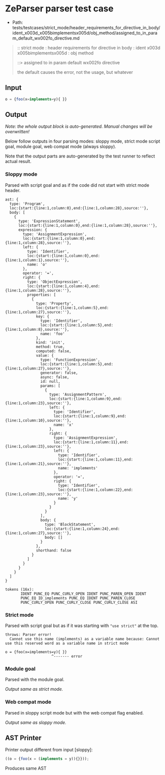 # ZeParser parser test case

- Path: tests/testcases/strict_mode/header_requirements_for_directive_in_body/ident_x003d_x005bimplementsx005d/obj_method/assigned_to_in_param_default_wx002fo_directive.md

> :: strict mode : header requirements for directive in body : ident x003d x005bimplementsx005d : obj method
>
> ::> assigned to in param default wx002fo directive
>
> the default causes the error, not the usage, but whatever

## Input

`````js
o = {foo(x=implements=y){ }}
`````

## Output

_Note: the whole output block is auto-generated. Manual changes will be overwritten!_

Below follow outputs in four parsing modes: sloppy mode, strict mode script goal, module goal, web compat mode (always sloppy).

Note that the output parts are auto-generated by the test runner to reflect actual result.

### Sloppy mode

Parsed with script goal and as if the code did not start with strict mode header.

`````
ast: {
  type: 'Program',
  loc:{start:{line:1,column:0},end:{line:1,column:28},source:''},
  body: [
    {
      type: 'ExpressionStatement',
      loc:{start:{line:1,column:0},end:{line:1,column:28},source:''},
      expression: {
        type: 'AssignmentExpression',
        loc:{start:{line:1,column:0},end:{line:1,column:28},source:''},
        left: {
          type: 'Identifier',
          loc:{start:{line:1,column:0},end:{line:1,column:1},source:''},
          name: 'o'
        },
        operator: '=',
        right: {
          type: 'ObjectExpression',
          loc:{start:{line:1,column:4},end:{line:1,column:28},source:''},
          properties: [
            {
              type: 'Property',
              loc:{start:{line:1,column:5},end:{line:1,column:27},source:''},
              key: {
                type: 'Identifier',
                loc:{start:{line:1,column:5},end:{line:1,column:8},source:''},
                name: 'foo'
              },
              kind: 'init',
              method: true,
              computed: false,
              value: {
                type: 'FunctionExpression',
                loc:{start:{line:1,column:5},end:{line:1,column:27},source:''},
                generator: false,
                async: false,
                id: null,
                params: [
                  {
                    type: 'AssignmentPattern',
                    loc:{start:{line:1,column:9},end:{line:1,column:23},source:''},
                    left: {
                      type: 'Identifier',
                      loc:{start:{line:1,column:9},end:{line:1,column:10},source:''},
                      name: 'x'
                    },
                    right: {
                      type: 'AssignmentExpression',
                      loc:{start:{line:1,column:11},end:{line:1,column:23},source:''},
                      left: {
                        type: 'Identifier',
                        loc:{start:{line:1,column:11},end:{line:1,column:21},source:''},
                        name: 'implements'
                      },
                      operator: '=',
                      right: {
                        type: 'Identifier',
                        loc:{start:{line:1,column:22},end:{line:1,column:23},source:''},
                        name: 'y'
                      }
                    }
                  }
                ],
                body: {
                  type: 'BlockStatement',
                  loc:{start:{line:1,column:24},end:{line:1,column:27},source:''},
                  body: []
                }
              },
              shorthand: false
            }
          ]
        }
      }
    }
  ]
}

tokens (16x):
       IDENT PUNC_EQ PUNC_CURLY_OPEN IDENT PUNC_PAREN_OPEN IDENT
       PUNC_EQ ID_implements PUNC_EQ IDENT PUNC_PAREN_CLOSE
       PUNC_CURLY_OPEN PUNC_CURLY_CLOSE PUNC_CURLY_CLOSE ASI
`````

### Strict mode

Parsed with script goal but as if it was starting with `"use strict"` at the top.

`````
throws: Parser error!
  Cannot use this name (implements) as a variable name because: Cannot use this reserved word as a variable name in strict mode

o = {foo(x=implements=y){ }}
                     ^------- error
`````


### Module goal

Parsed with the module goal.

_Output same as strict mode._

### Web compat mode

Parsed in sloppy script mode but with the web compat flag enabled.

_Output same as sloppy mode._

## AST Printer

Printer output different from input [sloppy]:

````js
((o = {foo(x = (implements = y)){}}));
````

Produces same AST
